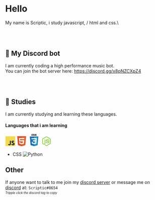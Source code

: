 # Hello 

My name is Scriptic, i study javascript,  / html and css.\

<br><br>
## 🤖 My Discord bot
I am currently coding a high performance music bot.\
You can join the bot server here: https://discord.gg/x8pNZCXpZ4

<br><br>
## 🌱 Studies
I am currently studying and learning these languages.

#### Languages that i am learning

![JavaScript][javascript]
![HTML][html]
<img src="https://raw.githubusercontent.com/devicons/devicon/master/icons/css3/css3-original-wordmark.svg" alt="CSS" width="39" height="39">
![Node.js][node]
- CSS
![Python][python]

## Other
If anyone want to talk to me join my [discord server](https://discord.gg/jfXhm2kguB) or message me on [discord](https://discordapp.com/channels/@me) at:
``Scriptic#8654``
<br><sub><sup>_Tripple click the discord tag to copy_</sub></sup>


[javascript]: https://raw.githubusercontent.com/ElCholoGamer/ElCholoGamer/master/icons/javascript.png
[node]: https://raw.githubusercontent.com/ElCholoGamer/ElCholoGamer/master/icons/node.png
[html]: https://raw.githubusercontent.com/ElCholoGamer/ElCholoGamer/master/icons/html.png
[python]: https://user-images.githubusercontent.com/59381835/144500778-84d3e82e-b243-4229-9fe9-f2283d9cdab7.png
